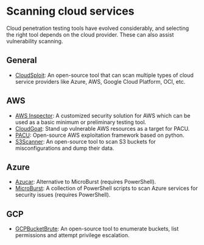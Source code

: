 # Scanning cloud services

Cloud penetration testing tools have evolved considerably, and selecting the right tool depends on the cloud provider. 
These can also assist vulnerability scanning.

## General

* [CloudSploit](https://github.com/aquasecurity/cloudsploit): An open-source tool that can scan multiple types of 
cloud service providers like Azure, AWS, Google Cloud Platform, OCI, etc.

## AWS

* [AWS Inspector](https://aws.amazon.com/inspector/): A customized security solution for AWS which can be used as a 
basic minimum or preliminary testing tool.
* [CloudGoat](https://github.com/RhinoSecurityLabs/cloudgoat): Stand up vulnerable AWS resources as a target for PACU.
* [PACU](https://github.com/RhinoSecurityLabs/pacu): Open-source AWS exploitation framework based on python.
* [S3Scanner](https://github.com/sa7mon/S3Scanner): An open-source tool to scan S3 buckets for misconfigurations and 
dump their data.

## Azure

* [Azucar](https://github.com/nccgroup/azucar/): Alternative to MicroBurst (requires PowerShell).
* [MicroBurst](https://github.com/NetSPI/MicroBurst): A collection of PowerShell scripts to scan Azure services 
for security issues (requires PowerShell).

## GCP

* [GCPBucketBrute](https://github.com/RhinoSecurityLabs/GCPBucketBrute): An open-source tool to enumerate buckets, 
list permissions and attempt privilege escalation.
